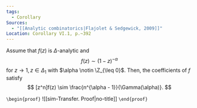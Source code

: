 ```yaml
---
tags:
  - Corollary
Sources:
  - "[[Analytic combinatorics|Flajolet & Sedgewick, 2009]]"
Location: Corollary VI.1, p.~392
---
```

Assume that $f(z)$ is $\Delta$-analytic and
$$
f(z) \sim (1 - z)^{-\alpha}
$$
for $z \to 1, z \in \Delta_1$ with $\alpha \notin \Z_{\leq 0}$. Then, the coefficients of $f$ satisfy
$$
[z^n]f(z) \sim \frac{n^{\alpha - 1}}{\Gamma(\alpha)}.
$$

`\begin{proof}`
![[sim-Transfer. Proof|no-title]]
`\end{proof}`
